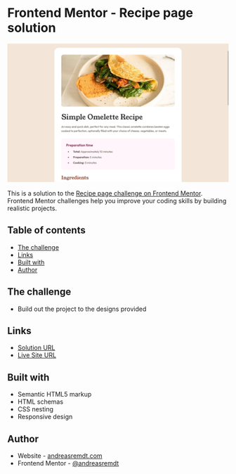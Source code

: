 # Frontend Mentor - Recipe page solution

![](./screenshot.png)

This is a solution to the [Recipe page challenge on Frontend Mentor](https://www.frontendmentor.io/challenges/recipe-page-KiTsR8QQKm). Frontend Mentor challenges help you improve your coding skills by building realistic projects.

## Table of contents

- [The challenge](#the-challenge)
- [Links](#links)
- [Built with](#built-with)
- [Author](#author)

## The challenge

- Build out the project to the designs provided

## Links

- [Solution URL](https://github.com/andreasremdt/fm-challenges/tree/main/recipe-page/)
- [Live Site URL](https://fm-challenges-ar.netlify.app/recipe-page/)

## Built with

- Semantic HTML5 markup
- HTML schemas
- CSS nesting
- Responsive design

## Author

- Website - [andreasremdt.com](https://andreasremdt.com)
- Frontend Mentor - [@andreasremdt](https://www.frontendmentor.io/profile/andreasremdt)
